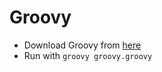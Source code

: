 # Groovy

- Download Groovy from [here](https://groovy.apache.org/download.html)
- Run with `groovy groovy.groovy`